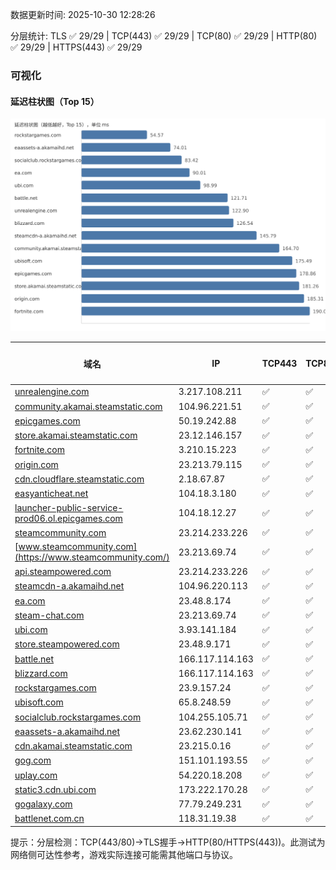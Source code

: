 数据更新时间: 2025-10-30 12:28:26

分层统计: TLS ✅ 29/29 | TCP(443) ✅ 29/29 | TCP(80) ✅ 29/29 | HTTP(80) ✅ 29/29 | HTTPS(443) ✅ 29/29

### 可视化

#### 延迟柱状图（Top 15）

![Latency Chart](latency_chart.svg)

| 域名 | IP | TCP443 | TCP80 | TLS 握手 | HTTP(80) | 状态码 | HTTPS(443) | 状态码(HTTPS) | 延迟(ms) |
|---|---|---|---|---|---|---|---|---|---|
| [unrealengine.com](https://unrealengine.com/) | 3.217.108.211 | ✅ | ✅ | ✅ | ✅ | 301 | ✅ | 301 | 122.9 |
| [community.akamai.steamstatic.com](https://community.akamai.steamstatic.com/) | 104.96.221.51 | ✅ | ✅ | ✅ | ✅ | 403 | ✅ | 403 | 164.7 |
| [epicgames.com](https://epicgames.com/) | 50.19.242.88 | ✅ | ✅ | ✅ | ✅ | 301 | ✅ | 302 | 178.86 |
| [store.akamai.steamstatic.com](https://store.akamai.steamstatic.com/) | 23.12.146.157 | ✅ | ✅ | ✅ | ✅ | 403 | ✅ | 403 | 181.26 |
| [fortnite.com](https://fortnite.com/) | 3.210.15.223 | ✅ | ✅ | ✅ | ✅ | 301 | ✅ | 301 | 190.09 |
| [origin.com](https://origin.com/) | 23.213.79.115 | ✅ | ✅ | ✅ | ✅ | 301 | ✅ | 301 | 185.31 |
| [cdn.cloudflare.steamstatic.com](https://cdn.cloudflare.steamstatic.com/) | 2.18.67.87 | ✅ | ✅ | ✅ | ✅ | 200 | ✅ | 200 | 215.25 |
| [easyanticheat.net](https://easyanticheat.net/) | 104.18.3.180 | ✅ | ✅ | ✅ | ✅ | 301 | ✅ | 301 | 232.65 |
| [launcher-public-service-prod06.ol.epicgames.com](https://launcher-public-service-prod06.ol.epicgames.com/) | 104.18.12.27 | ✅ | ✅ | ✅ | ✅ | 404 | ✅ | 404 | 238.08 |
| [steamcommunity.com](https://steamcommunity.com/) | 23.214.233.226 | ✅ | ✅ | ✅ | ✅ | 302 | ✅ | 200 | 331.36 |
| [www.steamcommunity.com](https://www.steamcommunity.com/) | 23.213.69.74 | ✅ | ✅ | ✅ | ✅ | 302 | ✅ | 302 | 277.09 |
| [api.steampowered.com](https://api.steampowered.com/) | 23.214.233.226 | ✅ | ✅ | ✅ | ✅ | 404 | ✅ | 404 | 258.84 |
| [steamcdn-a.akamaihd.net](https://steamcdn-a.akamaihd.net/) | 104.96.220.113 | ✅ | ✅ | ✅ | ✅ | 200 | ✅ | 200 | 145.79 |
| [ea.com](https://ea.com/) | 23.48.8.174 | ✅ | ✅ | ✅ | ✅ | 301 | ✅ | 301 | 90.01 |
| [steam-chat.com](https://steam-chat.com/) | 23.213.69.74 | ✅ | ✅ | ✅ | ✅ | 302 | ✅ | 404 | 249.33 |
| [ubi.com](https://ubi.com/) | 3.93.141.184 | ✅ | ✅ | ✅ | ✅ | 301 | ✅ | 301 | 98.99 |
| [store.steampowered.com](https://store.steampowered.com/) | 23.48.9.171 | ✅ | ✅ | ✅ | ✅ | 302 | ✅ | 200 | 383.71 |
| [battle.net](https://battle.net/) | 166.117.114.163 | ✅ | ✅ | ✅ | ✅ | 301 | ✅ | 301 | 121.71 |
| [blizzard.com](https://blizzard.com/) | 166.117.114.163 | ✅ | ✅ | ✅ | ✅ | 302 | ✅ | 302 | 126.54 |
| [rockstargames.com](https://rockstargames.com/) | 23.9.157.24 | ✅ | ✅ | ✅ | ✅ | 301 | ✅ | 301 | 54.57 |
| [ubisoft.com](https://ubisoft.com/) | 65.8.248.59 | ✅ | ✅ | ✅ | ✅ | 301 | ✅ | 301 | 175.49 |
| [socialclub.rockstargames.com](https://socialclub.rockstargames.com/) | 104.255.105.71 | ✅ | ✅ | ✅ | ✅ | 301 | ✅ | 307 | 83.42 |
| [eaassets-a.akamaihd.net](https://eaassets-a.akamaihd.net/) | 23.62.230.141 | ✅ | ✅ | ✅ | ✅ | 404 | ✅ | 404 | 74.01 |
| [cdn.akamai.steamstatic.com](https://cdn.akamai.steamstatic.com/) | 23.215.0.16 | ✅ | ✅ | ✅ | ✅ | 200 | ✅ | 200 | 533.96 |
| [gog.com](https://gog.com/) | 151.101.193.55 | ✅ | ✅ | ✅ | ✅ | 301 | ✅ | 301 | 499.77 |
| [uplay.com](https://uplay.com/) | 54.220.18.208 | ✅ | ✅ | ✅ | ✅ | 301 | ✅ | 301 | 313.27 |
| [static3.cdn.ubi.com](https://static3.cdn.ubi.com/) | 173.222.170.28 | ✅ | ✅ | ✅ | ✅ | 401 | ✅ | 401 | 652.38 |
| [gogalaxy.com](https://gogalaxy.com/) | 77.79.249.231 | ✅ | ✅ | ✅ | ✅ | 301 | ✅ | 301 | 447.99 |
| [battlenet.com.cn](https://battlenet.com.cn/) | 118.31.19.38 | ✅ | ✅ | ✅ | ✅ | 308 | ✅ | 302 | 1076.62 |

提示：分层检测：TCP(443/80)→TLS握手→HTTP(80/HTTPS(443))。此测试为网络侧可达性参考，游戏实际连接可能需其他端口与协议。